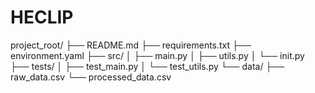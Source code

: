 # HECLIP




project_root/
├── README.md
├── requirements.txt
├── environment.yaml
├── src/
│   ├── main.py
│   ├── utils.py
│   └── init.py
├── tests/
│   ├── test_main.py
│   └── test_utils.py
└── data/
├── raw_data.csv
└── processed_data.csv
